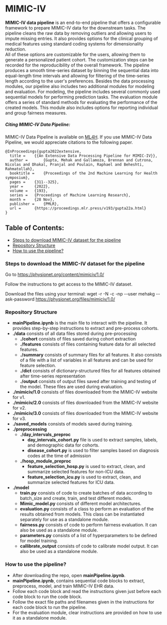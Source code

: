 # MIMIC-IV
**MIMIC-IV data pipeline** is an end-to-end pipeline that offers a configurable framework to prepare MIMIC-IV data for the downstream tasks. 
The pipeline cleans the raw data by removing outliers and allowing users to impute missing entries. 
It also provides options for the clinical grouping of medical features using standard coding systems for dimensionality reduction.  
All of these options are customizable for the users, allowing them to generate a personalized  patient cohort. 
The customization steps can be recorded for the reproducibility of the overall framework. 
The pipeline produces a smooth time-series dataset by binning the sequential data into equal-length time intervals and allowing for filtering of the time-series length according to the user's preferences.
Besides the data processing modules, our pipeline also includes two additional modules for modeling and evaluation. 
For modeling, the pipeline includes several commonly used sequential models for performing prediction tasks. 
The evaluation module offers a series of standard methods for evaluating the performance of the created models. 
This module also includes options for reporting individual and group fairness measures.

##### Citing MIMIC-IV Data Pipeline:
MIMIC-IV Data Pipeline is available on [ML4H](https://proceedings.mlr.press/v193/gupta22a/gupta22a.pdf).
If you use MIMIC-IV Data Pipeline, we would appreciate citations to the following paper.

```
@InProceedings{gupta2022extensive,
  title = 	 {{An Extensive Data Processing Pipeline for MIMIC-IV}},
  author =       {Gupta, Mehak and Gallamoza, Brennan and Cutrona, Nicolas and Dhakal, Pranjal and Poulain, Raphael and Beheshti, Rahmatollah},
  booktitle = 	 {Proceedings of the 2nd Machine Learning for Health symposium},
  pages = 	 {311--325},
  year = 	 {2022},
  volume = 	 {193},
  series = 	 {Proceedings of Machine Learning Research},
  month = 	 {28 Nov},
  publisher =    {PMLR},
  url = 	 {https://proceedings.mlr.press/v193/gupta22a.html}
}
```

## Table of Contents:
- [Steps to download MIMIC-IV dataset for the pipeline](#Steps-to-download-MIMIC-IV-dataset-for-the-pipeline)
- [Repository Structure](#Repository-Structure)
- [How to use the pipeline?](#How-to-use-the-pipeline)

### Steps to download the MIMIC-IV dataset for the pipeline

Go to https://physionet.org/content/mimiciv/1.0/

Follow the instructions to get access to the MIMIC-IV dataset.

Download the files using your terminal: wget -r -N -c -np --user mehakg --ask-password https://physionet.org/files/mimiciv/1.0/

### Repository Structure

- **mainPipeline.ipynb**
	is the main file to interact with the pipeline. It provides step-by-step instructions to extract and pre-process cohorts.
- **./data**
	consists of all data files stored during pre-processing
	- **./cohort**
		consists of files saved during cohort extraction
	- **./features**
		consists of files containing feature data for all selected features.
	- **./summary**
		consists of summary files for all features.
	 	It also consists of a file with a list of variables in all features and can be used for feature selection.
	- **./dict**
		consists of dictionary-structured files for all features obtained after time-series representation
	- **./output**
		consists of output files saved after training and testing of the model. These files are used during evaluation.
- **./mimiciv/1.0**
	consists of files downloaded from the MIMIC-IV website for v1.
- **./mimiciv/2.0**
  	consists of files downloaded from the MIMIC-IV website for v2.
- **./mimiciv/3.0**
  	consists of files downloaded from the MIMIC-IV website for v3.
- **./saved_models**
	consists of models saved during training.
- **./preprocessing**
	- **./day_intervals_preproc**
		- **day_intervals_cohort.py** file is used to extract samples, labels, and demographic data for cohorts.
		- **disease_cohort.py** is used to filter samples based on diagnosis codes at the  time of admission
	- **./hosp_module_preproc**
		- **feature_selection_hosp.py** is used to extract, clean, and summarize selected features for non-ICU data.
		- **feature_selection_icu.py** is used to extract, clean, and summarize selected features for ICU data.
- **./model**
	- **train.py**
		consists of code to create batches of data according to batch_size and create, train, and test different models.
	- **Mimic_model.py**
		consists of different model architectures.
	- **evaluation.py**
		consists of a class to perform an evaluation of the results obtained from models.
		This class can be instantiated separately for use as a standalone module.
	- **fairness.py**
		consists of code to perform fairness evaluation.
		It can also be used as a standalone module.
	- **parameters.py**
		consists of a list of hyperparameters to be defined for model training.
	- **callibrate_output**
		consists of code to calibrate model output.
		It can also be used as a standalone module.

### How to use the pipeline?
- After downloading the repo, open **mainPipeline.ipynb**.
- **mainPipeline.ipynb**, contains sequential code blocks to extract, preprocess, model, and train MIMIC-IV EHR data.
- Follow each code block and read the instructions given just before each code block to run the  code block.
- Follow the exact file paths and filenames given in the instructions for each code block to run the pipeline.
- For the evaluation module, clear instructions are provided on how to use it as a standalone module.
